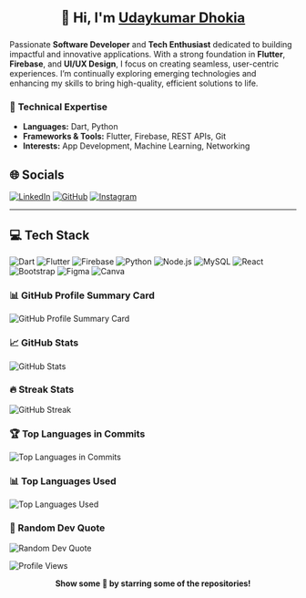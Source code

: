 <p align="center" style="font-size: 24px;"><strong>👋 Hi, I'm <u>Udaykumar Dhokia</u></strong></p>

Passionate **Software Developer** and **Tech Enthusiast** dedicated to building impactful and innovative applications. With a strong foundation in **Flutter**, **Firebase**, and **UI/UX Design**, I focus on creating seamless, user-centric experiences. I’m continually exploring emerging technologies and enhancing my skills to bring high-quality, efficient solutions to life.

### 🔧 **Technical Expertise**
- **Languages:** Dart, Python
- **Frameworks & Tools:** Flutter, Firebase, REST APIs, Git
- **Interests:** App Development, Machine Learning, Networking

## 🌐 Socials
[![LinkedIn](https://img.shields.io/badge/LinkedIn-0A66C2?style=for-the-badge&logo=linkedin&logoColor=white)](https://www.linkedin.com/in/udaykumar-dhokia)
[![GitHub](https://img.shields.io/badge/GitHub-181717?style=for-the-badge&logo=github&logoColor=white)](https://github.com/udaykumar-dhokia)
[![Instagram](https://img.shields.io/badge/Instagram-E4405F?style=for-the-badge&logo=instagram&logoColor=white)](https://instagram.com/ud.developer)

---

## 💻 Tech Stack
![Dart](https://img.shields.io/badge/Dart-0175C2?style=for-the-badge&logo=dart&logoColor=white)
![Flutter](https://img.shields.io/badge/Flutter-02569B?style=for-the-badge&logo=flutter&logoColor=white)
![Firebase](https://img.shields.io/badge/Firebase-FFCA28?style=for-the-badge&logo=firebase&logoColor=black)
![Python](https://img.shields.io/badge/Python-3776AB?style=for-the-badge&logo=python&logoColor=white)
![Node.js](https://img.shields.io/badge/Node.js-339933?style=for-the-badge&logo=nodedotjs&logoColor=white)
![MySQL](https://img.shields.io/badge/MySQL-4479A1?style=for-the-badge&logo=mysql&logoColor=white)
![React](https://img.shields.io/badge/React-61DAFB?style=for-the-badge&logo=react&logoColor=black)
![Bootstrap](https://img.shields.io/badge/Bootstrap-563D7C?style=for-the-badge&logo=bootstrap&logoColor=white)
![Figma](https://img.shields.io/badge/Figma-F24E1E?style=for-the-badge&logo=figma&logoColor=white)
![Canva](https://img.shields.io/badge/Canva-00C4CC?style=for-the-badge&logo=canva&logoColor=white)


### 📊 GitHub Profile Summary Card
![GitHub Profile Summary Card](https://github-profile-summary-cards.vercel.app/api/cards/profile-details?username=udaykumar-dhokia&theme=tokyonight)

### 📈 GitHub Stats
![GitHub Stats](https://github-readme-stats.vercel.app/api?username=udaykumar-dhokia&show_icons=true&count_private=true&theme=tokyonight)

### 🔥 Streak Stats
![GitHub Streak](https://github-readme-streak-stats.herokuapp.com/?user=udaykumar-dhokia&theme=tokyonight)

### 🏆 Top Languages in Commits
![Top Languages in Commits](https://github-readme-stats.vercel.app/api/top-langs/?username=udaykumar-dhokia&layout=compact&theme=tokyonight&hide_border=true)

### 📊 Top Languages Used
![Top Languages Used](https://github-readme-stats.vercel.app/api/top-langs/?username=udaykumar-dhokia&theme=tokyonight&hide_border=true)

### 💬 Random Dev Quote
![Random Dev Quote](https://quotes-github-readme.vercel.app/api?type=horizontal&theme=light)

![Profile Views](https://komarev.com/ghpvc/?username=udaykumar-dhokia&color=blue)

<p align="center"><strong>Show some 💛 by starring some of the repositories!</strong></p>
